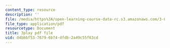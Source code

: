 ```yaml
---
content_type: resource
description: ''
file: /media/https%3A/open-learning-course-data-rc.s3.amazonaws.com/3-091sc-introduction-to-solid-state-chemistry-fall-2010/d4bbbf5376796b74dfdb2a49c55f63cd_3dU0v-EvUmA.pdf
file_type: application/pdf
resourcetype: Document
title: 3play pdf file
uid: d4bbbf53-7679-6b74-dfdb-2a49c55f63cd
---
```

